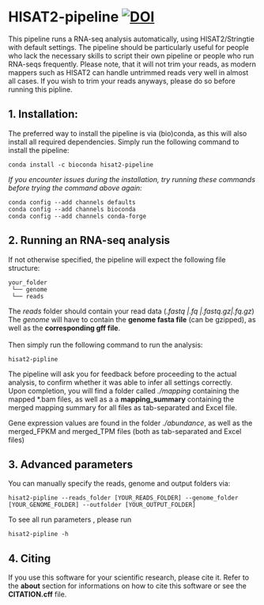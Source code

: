# HISAT2-pipeline [![DOI](https://zenodo.org/badge/475739892.svg)](https://zenodo.org/badge/latestdoi/475739892)
This pipeline runs a RNA-seq analysis automatically, using HISAT2/Stringtie with default settings. The pipeline should be particularly useful for people who lack the necessary skills to script their own pipeline or people who run RNA-seqs frequently. Please note, that it will not trim your reads, as modern mappers such as HISAT2 can handle untrimmed reads very well in almost all cases. If you wish to trim your reads anyways, please do so before running this pipline.

## 1. Installation:
The preferred way to install the pipeline is via (bio)conda, as this will also install all required dependencies. Simply run the following command to install the pipeline:

```
conda install -c bioconda hisat2-pipeline
```
*If you encounter issues during the installation, try running these commands before trying the command above again:*

```
conda config --add channels defaults
conda config --add channels bioconda
conda config --add channels conda-forge
```

## 2. Running an RNA-seq analysis

If not otherwise specified, the pipeline will expect the following file structure:
```
your_folder
 └── genome
 └── reads
``` 
The *reads* folder should contain your read data (*.fastq |.fq |.fastq.gz|.fq.gz*)<br>
The *genome* will have to contain the **genome fasta file** (can be gzipped), as well as the **corresponding gff file**.
<br><br>
Then simply run the following command to run the analysis:
```
hisat2-pipline
```

The pipeline will ask you for feedback before proceeding to the actual analysis, to confirm whether it was able to infer all settings correctly.
<br>
Upon completion, you will find a folder called *./mapping* containing the mapped \*.bam files, as well as a a **mapping_summary** containing the merged mapping summary for all files as tab-separated and Excel file.

Gene expression values are found in the folder *./abundance*, as well as the merged_FPKM and merged_TPM files (both as tab-separated and Excel files)

## 3. Advanced parameters
You can manually specify the reads, genome and output folders via:
```
hisat2-pipline --reads_folder [YOUR_READS_FOLDER] --genome_folder [YOUR_GENOME_FOLDER] --outfolder [YOUR_OUTPUT_FOLDER]
```
To see all run parameters , please run
```
hisat2-pipline -h
```

## 4. Citing

If you use this software for your scientific research, please cite it.
Refer to the **about** section for informations on how to cite this software or see the **CITATION.cff** file.

